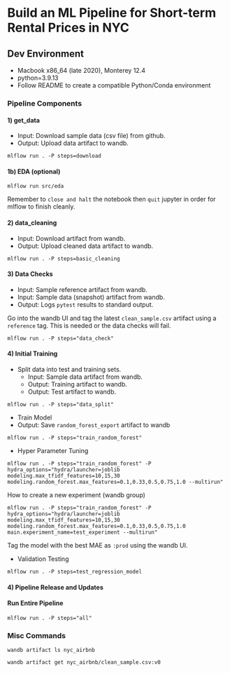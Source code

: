 # Build an ML Pipeline for Short-term Rental Prices in NYC

## Dev Environment

- Macbook x86_64 (late 2020), Monterey 12.4
- python=3.9.13
- Follow README to create a compatible Python/Conda environment

### Pipeline Components

#### 1) get_data

- Input: Download sample data (csv file) from github.
- Output: Upload data artifact to wandb.

```
mlflow run . -P steps=download
```

#### 1b) EDA (optional)
```
mlflow run src/eda
```

Remember to `close and halt` the notebook then `quit` jupyter in order for mlflow to finish cleanly.

#### 2) data_cleaning

- Input: Download artifact from wandb.
- Output: Upload cleaned data artifact to wandb.

```
mlflow run . -P steps=basic_cleaning
```

#### 3) Data Checks

- Input: Sample reference artifact from wandb.
- Input: Sample data (snapshot) artifact from wandb.
- Output: Logs `pytest` results to standard output.

Go into the wandb UI and tag the latest `clean_sample.csv` artifact using a `reference` tag.
This is needed or the data checks will fail.

```
mlflow run . -P steps="data_check"
```

#### 4) Initial Training

- Split data into test and training sets.
  - Input: Sample data artifact from wandb.
  - Output: Training artifact to wandb.
  - Output: Test artifact to wandb.

```
mlflow run . -P steps="data_split"
```

- Train Model
 - Output: Save `random_forest_export` artifact to wandb
```
mlflow run . -P steps="train_random_forest"
```
- Hyper Parameter Tuning
```
mlflow run . -P steps="train_random_forest" -P hydra_options="hydra/launcher=joblib modeling.max_tfidf_features=10,15,30 modeling.random_forest.max_features=0.1,0.33,0.5,0.75,1.0 --multirun"
```

How to create a new experiment (wandb group)
```
mlflow run . -P steps="train_random_forest" -P hydra_options="hydra/launcher=joblib modeling.max_tfidf_features=10,15,30 modeling.random_forest.max_features=0.1,0.33,0.5,0.75,1.0 main.experiment_name=test_experiment --multirun"
```

Tag the model with the best MAE as `:prod` using the wandb UI.

- Validation Testing
```
mlflow run . -P steps=test_regression_model
```

#### 4) Pipeline Release and Updates

#### Run Entire Pipeline
```
mlflow run . -P steps="all"
```

### Misc Commands
```
wandb artifact ls nyc_airbnb

wandb artifact get nyc_airbnb/clean_sample.csv:v0
```
